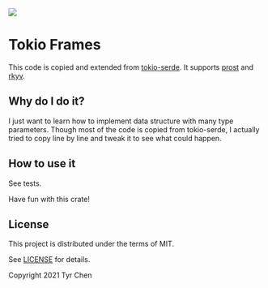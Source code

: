 ![](https://github.com/tyrchen/tokio-frames/workflows/build/badge.svg)

# Tokio Frames

This code is copied and extended from [tokio-serde](https://github.com/carllerche/tokio-serde). It supports [prost](https://github.com/danburkert/prost) and [rkyv](https://github.com/djkoloski/rkyv).

## Why do I do it?

I just want to learn how to implement data structure with many type parameters. Though most of the code is copied from tokio-serde, I actually tried to copy line by line and tweak it to see what could happen.

## How to use it

See tests.

Have fun with this crate!

## License

This project is distributed under the terms of MIT.

See [LICENSE](LICENSE.md) for details.

Copyright 2021 Tyr Chen
